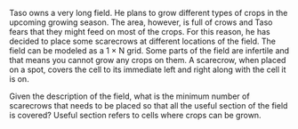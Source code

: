 Taso owns a very long field. He plans to grow different types of crops in the upcoming growing season. The area, however, is full of crows and Taso fears that they might feed on most of the crops. For this reason, he has decided to place some scarecrows at different locations of the field.
The field can be modeled as a 1 × N grid. Some parts of the field are infertile and that means you cannot grow any crops on them. A scarecrow, when placed on a spot, covers the cell to its immediate left and right along with the cell it is on.

Given the description of the field, what is the minimum number of scarecrows that needs to be placed so that all the useful section of the field is covered? Useful section refers to cells where crops can be grown.